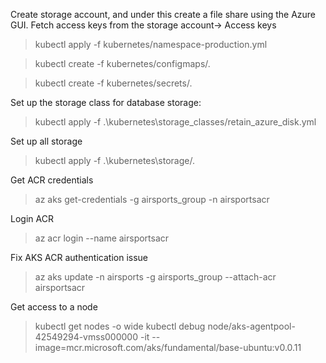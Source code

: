 Create storage account, and under this create a file share using the Azure GUI. Fetch access keys from the storage account-> Access keys
 
> kubectl apply -f kubernetes/namespace-production.yml

> kubectl create -f kubernetes/configmaps/.

> kubectl create -f kubernetes/secrets/. 


Set up the storage class for database storage:

> kubectl apply -f .\kubernetes\storage_classes/retain_azure_disk.yml

Set up all storage

> kubectl apply -f .\kubernetes\storage/.

Get ACR credentials

> az aks get-credentials -g airsports_group -n airsportsacr

Login ACR

> az acr login --name airsportsacr

Fix AKS ACR authentication issue

> az aks update -n airsports -g airsports_group --attach-acr airsportsacr

Get access to a node

> kubectl get nodes -o wide
> kubectl debug node/aks-agentpool-42549294-vmss000000 -it --image=mcr.microsoft.com/aks/fundamental/base-ubuntu:v0.0.11